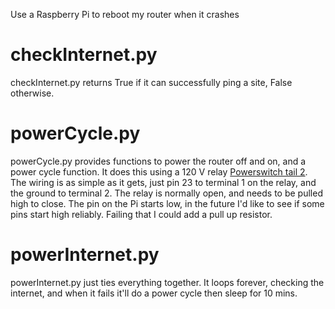 Use a Raspberry Pi to reboot my router when it crashes

# checkInternet.py
checkInternet.py returns True if it can successfully ping a site, False otherwise.

# powerCycle.py
powerCycle.py provides functions to power the router off and on, and a power cycle function.  It does this using a 120 V relay [Powerswitch tail 2](https://www.adafruit.com/product/268).  The wiring is as simple as it gets, just pin 23 to terminal 1 on the relay, and the ground to terminal 2.  The relay is normally open, and needs to be pulled high to close.  The pin on the Pi starts low, in the future I'd like to see if some pins start high reliably.  Failing that I could add a pull up resistor.

# powerInternet.py
powerInternet.py just ties everything together.  It loops forever, checking the internet, and when it fails it'll do a power cycle then sleep for 10 mins.